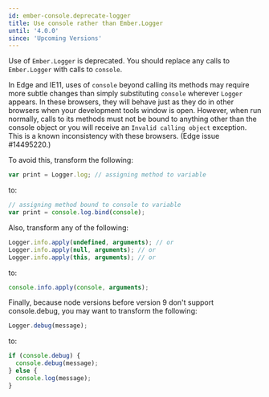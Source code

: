 ```yaml
---
id: ember-console.deprecate-logger
title: Use console rather than Ember.Logger
until: '4.0.0'
since: 'Upcoming Versions'
---
```


Use of `Ember.Logger` is deprecated. You should replace any calls to `Ember.Logger` with calls to `console`.

In Edge and IE11, uses of `console` beyond calling its methods may require more subtle changes than simply substituting `console` wherever `Logger` appears. In these browsers, they will behave just as they do in other browsers when your development tools window is open. However, when run normally, calls to its methods must not be bound to anything other than the console object or you will receive an `Invalid calling object` exception. This is a known inconsistency with these browsers. (Edge issue #14495220.)

To avoid this, transform the following:

``` javascript
var print = Logger.log; // assigning method to variable
```

to:

``` javascript
// assigning method bound to console to variable
var print = console.log.bind(console);
```

Also, transform any of the following:

``` javascript
Logger.info.apply(undefined, arguments); // or
Logger.info.apply(null, arguments); // or
Logger.info.apply(this, arguments); // or
```

to:

``` javascript
console.info.apply(console, arguments);
```

Finally, because node versions before version 9 don't support console.debug, you may want to transform the following:

``` javascript
Logger.debug(message);
```

to:

``` javascript
if (console.debug) {
  console.debug(message);
} else {
  console.log(message);
}
```
